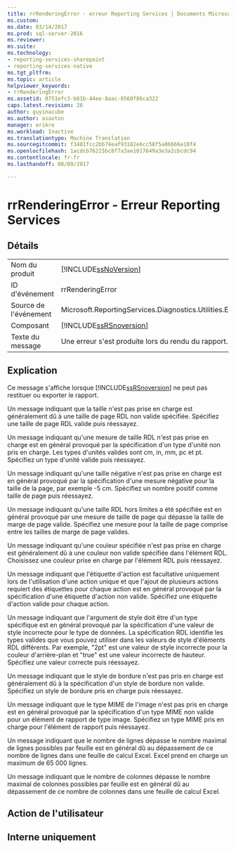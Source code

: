 ```yaml
---
title: rrRenderingError - erreur Reporting Services | Documents Microsoft
ms.custom: 
ms.date: 03/14/2017
ms.prod: sql-server-2016
ms.reviewer: 
ms.suite: 
ms.technology:
- reporting-services-sharepoint
- reporting-services-native
ms.tgt_pltfrm: 
ms.topic: article
helpviewer_keywords:
- rrRenderingError
ms.assetid: 0751efc3-b81b-44ee-8aac-8560f86ca322
caps.latest.revision: 26
author: guyinacube
ms.author: asaxton
manager: erikre
ms.workload: Inactive
ms.translationtype: Machine Translation
ms.sourcegitcommit: f3481fcc2bb74eaf93182e6cc58f5a06666e10f4
ms.openlocfilehash: 1acdcb76215bc8f7a3ae1017649a3e3a2cbcdc94
ms.contentlocale: fr-fr
ms.lasthandoff: 08/09/2017

---
```

# <a name="rrrenderingerror---reporting-services-error"></a>rrRenderingError - Erreur Reporting Services
    
## <a name="details"></a>Détails  
  
|||  
|-|-|  
|Nom du produit|[!INCLUDE[ssNoVersion](../../includes/ssnoversion-md.md)]|  
|ID d'événement|rrRenderingError|  
|Source de l'événement|Microsoft.ReportingServices.Diagnostics.Utilities.ErrorStrings.resources.Strings|  
|Composant|[!INCLUDE[ssRSnoversion](../../includes/ssrsnoversion-md.md)]|  
|Texte du message|Une erreur s'est produite lors du rendu du rapport. (rrRenderingError) %1|  
  
## <a name="explanation"></a>Explication  
 Ce message s'affiche lorsque [!INCLUDE[ssRSnoversion](../../includes/ssrsnoversion-md.md)] ne peut pas restituer ou exporter le rapport.  
  
 Un message indiquant que la taille n'est pas prise en charge est généralement dû à une taille de page RDL non valide spécifiée. Spécifiez une taille de page RDL valide puis réessayez.  
  
 Un message indiquant qu'une mesure de taille RDL n'est pas prise en charge est en général provoqué par la spécification d'un type d'unité non pris en charge. Les types d'unités valides sont cm, in, mm, pc et pt. Spécifiez un type d'unité valide puis réessayez.  
  
 Un message indiquant qu'une taille négative n'est pas prise en charge est en général provoqué par la spécification d'une mesure négative pour la taille de la page, par exemple -5 cm. Spécifiez un nombre positif comme taille de page puis réessayez.  
  
 Un message indiquant qu'une taille RDL hors limites a été spécifiée est en général provoqué par une mesure de taille de page qui dépasse la taille de marge de page valide. Spécifiez une mesure pour la taille de page comprise entre les tailles de marge de page valides.  
  
 Un message indiquant qu'une couleur spécifiée n'est pas prise en charge est généralement dû à une couleur non valide spécifiée dans l'élément RDL. Choisissez une couleur prise en charge par l'élément RDL puis réessayez.  
  
 Un message indiquant que l'étiquette d'action est facultative uniquement lors de l'utilisation d'une action unique et que l'ajout de plusieurs actions requiert des étiquettes pour chaque action est en général provoqué par la spécification d'une étiquette d'action non valide. Spécifiez une étiquette d'action valide pour chaque action.  
  
 Un message indiquant que l'argument de style doit être d'un type spécifique est en général provoqué par la spécification d'une valeur de style incorrecte pour le type de données. La spécification RDL identifie les types valides que vous pouvez utiliser dans les valeurs de style d'éléments RDL différents. Par exemple, "2pt" est une valeur de style incorrecte pour la couleur d'arrière-plan et "true" est une valeur incorrecte de hauteur. Spécifiez une valeur correcte puis réessayez.  
  
 Un message indiquant que le style de bordure n'est pas pris en charge est généralement dû à la spécification d'un style de bordure non valide. Spécifiez un style de bordure pris en charge puis réessayez.  
  
 Un message indiquant que le type MIME de l'image n'est pas pris en charge est en général provoqué par la spécification d'un type MIME non valide pour un élément de rapport de type image. Spécifiez un type MIME pris en charge pour l'élément de rapport puis réessayez.  
  
 Un message indiquant que le nombre de lignes dépasse le nombre maximal de lignes possibles par feuille est en général dû au dépassement de ce nombre de lignes dans une feuille de calcul Excel. Excel prend en charge un maximum de 65 000 lignes.  
  
 Un message indiquant que le nombre de colonnes dépasse le nombre maximal de colonnes possibles par feuille est en général dû au dépassement de ce nombre de colonnes dans une feuille de calcul Excel.  
  
## <a name="user-action"></a>Action de l'utilisateur  
  
## <a name="internal-only"></a>Interne uniquement  
  

